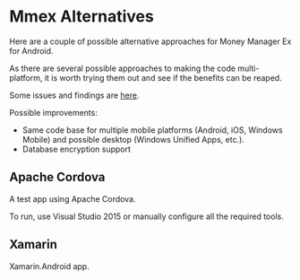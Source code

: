 # Mmex Alternatives

Here are a couple of possible alternative approaches for Money Manager Ex for Android. 

As there are several possible approaches to making the code multi-platform, it is worth trying them out and see if the benefits can be reaped.

Some issues and findings are [here](https://github.com/moneymanagerex/android-money-manager-ex/issues/777).

Possible improvements:

- Same code base for multiple mobile platforms (Android, iOS, Windows Mobile) and possible desktop (Windows Unified Apps, etc.).
- Database encryption support

## Apache Cordova

A test app using Apache Cordova.

To run, use Visual Studio 2015 or manually configure all the required tools.

## Xamarin

Xamarin.Android app.
